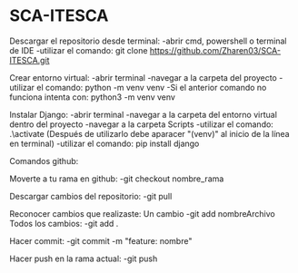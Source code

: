 # SCA-ITESCA

Descargar el repositorio desde terminal:
-abrir cmd, powershell o terminal de IDE
-utilizar el comando: git clone https://github.com/Zharen03/SCA-ITESCA.git

Crear entorno virtual:
-abrir terminal
-navegar a la carpeta del proyecto
-utilizar el comando: python -m venv venv
-Si el anterior comando no funciona intenta con: python3 -m venv venv

Instalar Django:
-abrir terminal
-navegar a la carpeta del entorno virtual dentro del proyecto
-navegar a la carpeta Scripts
-utilizar el comando: .\activate (Después de utilizarlo debe aparacer "(venv)" al inicio de la línea en terminal)
-utilizar el comando: pip install django


Comandos github:
  
  Moverte a tu rama en github:
  -git checkout nombre_rama

  Descargar cambios del repositorio:
  -git pull

  Reconocer cambios que realizaste:
    Un cambio
    -git add nombreArchivo
    Todos los cambios:
    -git add .

  Hacer commit:
  -git commit -m "feature: nombre"

  Hacer push en la rama actual:
  -git push
  

